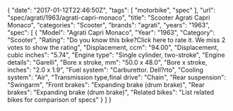 {
    "date": "2017-01-12T22:46:50Z",
    "tags": [
        "motorbike",
        "spec"
    ],
    "url": "spec\/agrati\/1963\/agrati-capri-monaco",
    "title": "Scooter Agrati Capri Monaco",
    "categories": "Scooter",
    "brands": "agrati",
    "years": "1963",
    "spec": [
        {
            "Model": "Agrati Capri Monaco",
            "Year": "1963",
            "Category": "Scooter",
            "Rating": "Do you know this bike?Click here to rate it. We miss 2 votes to show the rating",
            "Displacement, ccm": "94.00",
            "Displacement, cubic inches": "5.74",
            "Engine type": "Single cylinder, two-stroke",
            "Engine details": "Garelli",
            "Bore x stroke, mm": "50.0 x 48.0",
            "Bore x stroke, inches": "2.0 x 1.9",
            "Fuel system": "Carburettor. Dell?rto",
            "Cooling system": "Air",
            "Transmission type,final drive": "Chain",
            "Rear suspension": "Swingarm",
            "Front brakes": "Expanding brake (drum brake)",
            "Rear brakes": "Expanding brake (drum brake)",
            "Related bikes": "List related bikes for comparison of specs"
        }
    ]
}